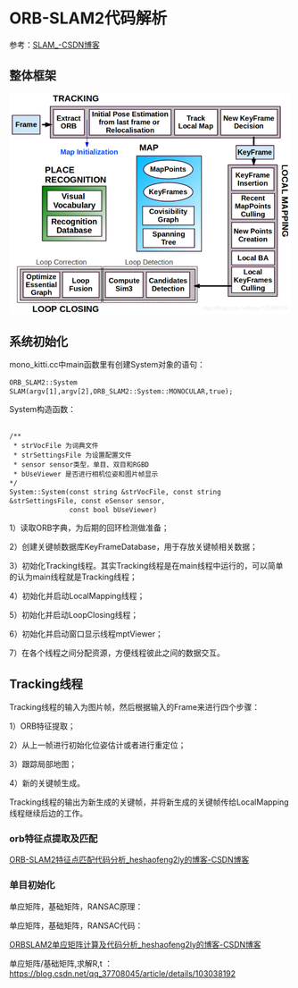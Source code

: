 # ORB-SLAM2代码解析

参考：[SLAM_-CSDN博客](https://blog.csdn.net/moyu123456789/category_8945611.html)

## 整体框架

![img](%E5%9B%BE%E7%89%87%E5%BA%93/20190515203756572.png)



## 系统初始化

mono_kitti.cc中main函数里有创建System对象的语句：

```
ORB_SLAM2::System SLAM(argv[1],argv[2],ORB_SLAM2::System::MONOCULAR,true);
```



System构造函数：

```

/**
 * strVocFile 为词典文件
 * strSettingsFile 为设置配置文件
 * sensor sensor类型，单目、双目和RGBD
 * bUseViewer 是否进行相机位姿和图片帧显示
*/
System::System(const string &strVocFile, const string &strSettingsFile, const eSensor sensor,
               const bool bUseViewer)
```

1）读取ORB字典，为后期的回环检测做准备；

2）创建关键帧数据库KeyFrameDatabase，用于存放关键帧相关数据；

3）初始化Tracking线程。其实Tracking线程是在main线程中运行的，可以简单的认为main线程就是Tracking线程；

4）初始化并启动LocalMapping线程；

5）初始化并启动LoopClosing线程；

6）初始化并启动窗口显示线程mptViewer；

7）在各个线程之间分配资源，方便线程彼此之间的数据交互。


## Tracking线程

Tracking线程的输入为图片帧，然后根据输入的Frame来进行四个步骤：

1）ORB特征提取；

2）从上一帧进行初始化位姿估计或者进行重定位；

3）跟踪局部地图；

4）新的关键帧生成。

Tracking线程的输出为新生成的关键帧，并将新生成的关键帧传给LocalMapping线程继续后边的工作。

### orb特征点提取及匹配

[ORB-SLAM2特征点匹配代码分析_heshaofeng2ly的博客-CSDN博客](https://blog.csdn.net/heshaofeng2ly/article/details/107992564)




### 单目初始化
单应矩阵，基础矩阵，RANSAC原理：

单应矩阵，基础矩阵，RANSAC代码：

[ORBSLAM2单应矩阵计算及代码分析_heshaofeng2ly的博客-CSDN博客](https://blog.csdn.net/heshaofeng2ly/article/details/107999895)



单应矩阵/基础矩阵,求解R,t ：
https://blog.csdn.net/qq_37708045/article/details/103038192


